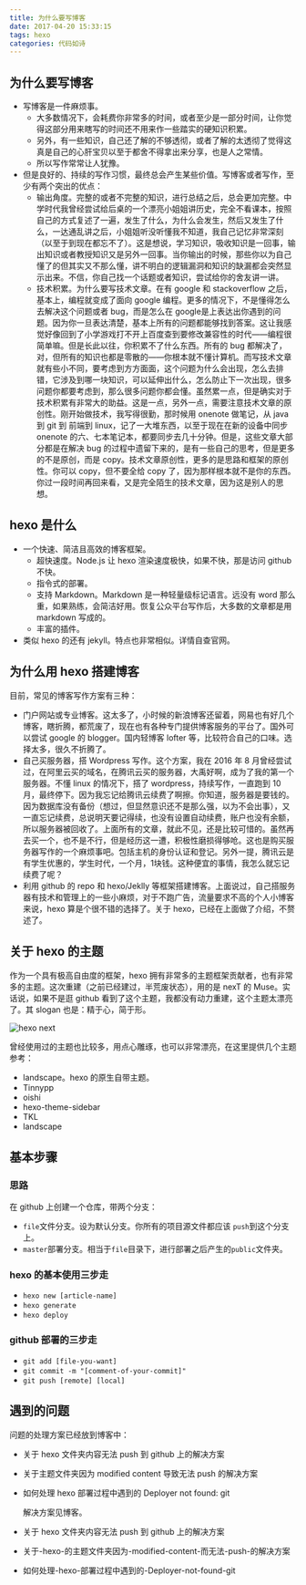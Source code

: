 ```yaml
---
title: 为什么要写博客
date: 2017-04-20 15:33:15
tags: hexo
categories: 代码如诗
---
```


## 为什么要写博客
- 写博客是一件麻烦事。
  - 大多数情况下，会耗费你非常多的时间，或者至少是一部分时间，让你觉得这部分用来瞎写的时间还不用来作一些踏实的硬知识积累。
  - 另外，有一些知识，自己还了解的不够透彻，或者了解的太透彻了觉得这真是自己的心肝宝贝以至于都舍不得拿出来分享，也是人之常情。
  - 所以写作常常让人犹豫。
- 但是良好的、持续的写作习惯，最终总会产生某些价值。写博客或者写作，至少有两个突出的优点：
  - 输出角度。完整的或者不完整的知识，进行总结之后，总会更加完整。中学时代我曾经尝试给后桌的一个漂亮小姐姐讲历史，完全不看课本，按照自己的方式复述了一遍，发生了什么，为什么会发生，然后又发生了什么，一达通乱讲之后，小姐姐听没听懂我不知道，我自己记忆非常深刻（以至于到现在都忘不了）。这是想说，学习知识，吸收知识是一回事，输出知识或者教授知识又是另外一回事。当你输出的时候，那些你以为自己懂了的但其实又不那么懂，讲不明白的逻辑漏洞和知识的缺漏都会突然显示出来。不信，你自己找一个话题或者知识，尝试给你的舍友讲一讲。
  - 技术积累。为什么要写技术文章。在有 google 和 stackoverflow 之后，基本上，编程就变成了面向 google 编程。更多的情况下，不是懂得怎么去解决这个问题或者 bug，而是怎么在 google是上表达出你遇到的问题。因为你一旦表达清楚，基本上所有的问题都能够找到答案。这让我感觉好像回到了小学游戏打不开上百度查到要修改兼容性的时代——编程很简单嘛。但是长此以往，你积累不了什么东西。所有的 bug 都解决了，对，但所有的知识也都是零散的——你根本就不懂计算机。而写技术文章就有些小不同，要考虑到方方面面，这个问题为什么会出现，怎么去排错，它涉及到哪一块知识，可以延伸出什么，怎么防止下一次出现，很多问题你都要考虑到，那么很多问题你都会懂。虽然累一点，但是确实对于技术积累有非常大的助益。这是一点，另外一点，需要注意技术文章的原创性。刚开始做技术，我写得很勤，那时候用 onenote 做笔记，从 java 到 git 到 前端到 linux，记了一大堆东西，以至于现在在新的设备中同步 onenote 的六、七本笔记本，都要同步去几十分钟。但是，这些文章大部分都是在解决 bug 的过程中遗留下来的，是有一些自己的思考，但是更多的不是原创，而是 copy。技术文章原创性，更多的是思路和框架的原创性。你可以 copy，但不要全给 copy 了，因为那样根本就不是你的东西。你过一段时间再回来看，又是完全陌生的技术文章，因为这是别人的思想。


## hexo 是什么
- 一个快速、简洁且高效的博客框架。
  - 超快速度。Node.js 让 hexo 渲染速度极快，如果不快，那是访问 github 不快。
  - 指令式的部署。
  - 支持 Markdown。Markdown 是一种轻量级标记语言。远没有 word 那么重，如果熟练，会简洁好用。恢复公众平台写作后，大多数的文章都是用 markdown 写成的。
  - 丰富的插件。
- 类似 hexo 的还有 jekyll。特点也非常相似。详情自查官网。

## 为什么用 hexo 搭建博客
目前，常见的博客写作方案有三种：
- 门户网站或专业博客。这太多了，小时候的新浪博客还留着，网易也有好几个博客，瞎折腾，都荒废了，现在也有各种专门提供博客服务的平台了。国外可以尝试 google 的 blogger。国内轻博客 lofter 等，比较符合自己的口味。选择太多，很久不折腾了。
- 自己买服务器，搭 Wordpress 写作。这个方案，我在 2016 年 8 月曾经尝试过，在阿里云买的域名，在腾讯云买的服务器，大禹好啊，成为了我的第一个服务器。不懂 linux 的情况下，搭了 wordpress，持续写作，一直跑到 10月，最终停下。因为我忘记给腾讯云续费了啊擦。你知道，服务器是要钱的。因为数据库没有备份（想过，但显然意识还不是那么强，以为不会出事），又一直忘记续费，总说明天要记得续，也没有设置自动续费，账户也没有余额，所以服务器被回收了。上面所有的文章，就此不见，还是比较可惜的。虽然再去买一个，也不是不行，但是经历这一遭，积极性磨损得够呛。这也是购买服务器写作的一个麻烦事吧。包括主机的身份认证和登记。另外一提，腾讯云是有学生优惠的，学生时代，一个月，1块钱。这种便宜的事情，我怎么就忘记续费了呢？
- 利用 github 的 repo 和 hexo/Jeklly 等框架搭建博客。上面说过，自己搭服务器有技术和管理上的一些小麻烦，对于不跑广告，流量要求不高的个人小博客来说，hexo 算是个很不错的选择了。关于 hexo，已经在上面做了介绍，不赘述了。


## 关于 hexo 的主题
作为一个具有极高自由度的框架，hexo 拥有非常多的主题框架贡献者，也有非常多的主题。这次重建（之前已经建过，半荒废状态），用的是 nexT 的 Muse。实话说，如果不是逛 github 看到了这个主题，我都没有动力重建，这个主题太漂亮了。其 slogan 也是：精于心，简于形。

![hexo next](http://ook21am6y.bkt.clouddn.com/hexo%20themes%20next.png)

曾经使用过的主题也比较多，用点心雕琢，也可以非常漂亮，在这里提供几个主题参考：

- landscape。hexo 的原生自带主题。
- Tinnypp
- oishi
- hexo-theme-sidebar
- TKL
- landscape


## 基本步骤

### 思路
在 github 上创建一个仓库，带两个分支：
- `file`文件分支。设为默认分支。你所有的项目源文件都应该 `push`到这个分支上。
- `master`部署分支。相当于`file`目录下，进行部署之后产生的`public`文件夹。

### hexo 的基本使用三步走
- `hexo new [article-name]`
- `hexo generate`
- `hexo deploy`

### github 部署的三步走
- `git add [file-you-want]`
- `git commit -m "[comment-of-your-commit]"`
- `git push [remote] [local]`

## 遇到的问题

问题的处理方案已经放到博客中：

- 关于 hexo 文件夹内容无法 push 到 github 上的解决方案
- 关于主题文件夹因为 modified content 导致无法 push 的解决方案
- 如何处理 hexo 部署过程中遇到的 Deployer not found: git

  解决方案见博客。

- 关于 hexo 文件夹内容无法 push 到 github 上的解决方案
- 关于-hexo-的主题文件夹因为-modified-content-而无法-push-的解决方案
- 如何处理-hexo-部署过程中遇到的-Deployer-not-found-git